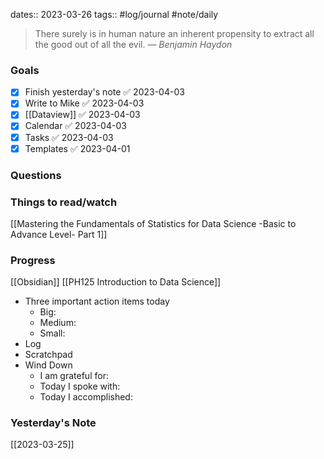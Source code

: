 dates:: 2023-03-26
tags:: #log/journal #note/daily 

> There surely is in human nature an inherent propensity to extract all the good out of all the evil.
> — <cite>Benjamin Haydon</cite>

### Goals


- [x] Finish yesterday's note ✅ 2023-04-03
- [x] Write to Mike ✅ 2023-04-03
- [x] [[Dataview]] ✅ 2023-04-03
- [x] Calendar ✅ 2023-04-03
- [x] Tasks ✅ 2023-04-03
- [x] Templates ✅ 2023-04-01

### Questions


### Things to read/watch

[[Mastering the Fundamentals of Statistics for Data Science -Basic to Advance Level- Part 1]]

### Progress

[[Obsidian]]
[[PH125 Introduction to Data Science]]

- Three important action items today
	- Big:
	- Medium:
	- Small:
- Log
- Scratchpad
- Wind Down
	- I am grateful for:
	- Today I spoke with:
	- Today I accomplished:

### Yesterday's Note

[[2023-03-25]]